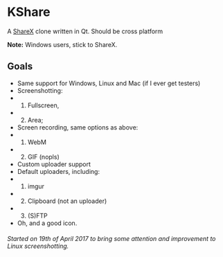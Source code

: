 # KShare
A [ShareX](https://github.com/ShareX/) clone written in Qt. Should be cross platform

**Note:** Windows users, stick to ShareX.

## Goals
* Same support for Windows, Linux and Mac (if I ever get testers)
* Screenshotting:
* 1. Fullscreen,
* 2. Area;
* Screen recording, same options as above:
* 1. WebM
* 2. GIF (nopls)
* Custom uploader support
* Default uploaders, including:
* 1. imgur
* 2. Clipboard (not an uploader)
* 3. (S)FTP
* Oh, and a good icon.

###### Started on 19th of April 2017 to bring some attention and improvement to Linux screenshotting.
